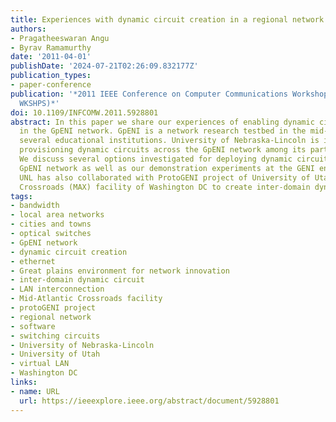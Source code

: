 ```yaml
---
title: Experiences with dynamic circuit creation in a regional network testbed
authors:
- Pragatheeswaran Angu
- Byrav Ramamurthy
date: '2011-04-01'
publishDate: '2024-07-21T02:26:09.832177Z'
publication_types:
- paper-conference
publication: '*2011 IEEE Conference on Computer Communications Workshops (INFOCOM
  WKSHPS)*'
doi: 10.1109/INFCOMW.2011.5928801
abstract: In this paper we share our experiences of enabling dynamic circuit creation
  in the GpENI network. GpENI is a network research testbed in the mid-west USA involving
  several educational institutions. University of Nebraska-Lincoln is involved in
  provisioning dynamic circuits across the GpENI network among its participating universities.
  We discuss several options investigated for deploying dynamic circuits over the
  GpENI network as well as our demonstration experiments at the GENI engineering conferences.
  UNL has also collaborated with ProtoGENI project of University of Utah and Mid-Atlantic
  Crossroads (MAX) facility of Washington DC to create inter-domain dynamic circuits.
tags:
- bandwidth
- local area networks
- cities and towns
- optical switches
- GpENI network
- dynamic circuit creation
- ethernet
- Great plains environment for network innovation
- inter-domain dynamic circuit
- LAN interconnection
- Mid-Atlantic Crossroads facility
- protoGENI project
- regional network
- software
- switching circuits
- University of Nebraska-Lincoln
- University of Utah
- virtual LAN
- Washington DC
links:
- name: URL
  url: https://ieeexplore.ieee.org/abstract/document/5928801
---
```

